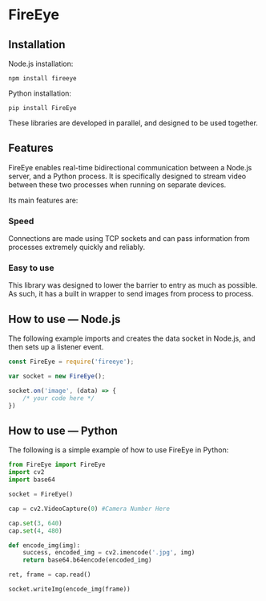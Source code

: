 # FireEye

## Installation

Node.js installation:
```
npm install fireeye
```

Python installation:
```
pip install FireEye
```

These libraries are developed in parallel, and designed to be used together.

## Features

FireEye enables real-time bidirectional communication between a Node.js server, and a Python process. It is specifically designed to stream video between these two processes when running on separate devices. 

Its main features are:

### Speed

Connections are made using TCP sockets and can pass information from processes extremely quickly and reliably.

### Easy to use

This library was designed to lower the barrier to entry as much as possible. As such, it has a built in wrapper to send images from process to process.

## How to use — Node.js

The following example imports and creates the data socket in Node.js, and then sets up a listener event.
```javascript
const FireEye = require('fireeye');

var socket = new FireEye();

socket.on('image', (data) => {
	/* your code here */
})

```

## How to use — Python

The following is a simple example of how to use FireEye in Python:
```python
from FireEye import FireEye
import cv2
import base64

socket = FireEye()

cap = cv2.VideoCapture(0) #Camera Number Here

cap.set(3, 640)
cap.set(4, 480)

def encode_img(img):
	success, encoded_img = cv2.imencode('.jpg', img)
	return base64.b64encode(encoded_img)

ret, frame = cap.read()

socket.writeImg(encode_img(frame))
```